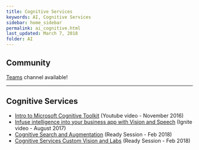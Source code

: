 ```yaml
---
title: Cognitive Services
keywords: AI, Cognitive Services
sidebar: home_sidebar
permalink: ai_cognitive.html
last_updated: March 7, 2018
folder: AI
---
```


## Community
[Teams](https://teams.microsoft.com/l/channel/19%3a06951ef543134852b981ff0983d6cb75%40thread.skype/AI%2520-%2520Cognitive?groupId=dff0a70d-6316-4124-ae5a-e9d06f63ec34&tenantId=72f988bf-86f1-41af-91ab-2d7cd011db47) channel available!

<!-- Add in any communities worth following: blogs, twitter, etc. -->

---

<!-- Here, add in any links to useful resources. The structure is not fixed, it can be grouped by scenario, by tech, or set up as a learning path -->

## Cognitive Services

- [Intro to Microsoft Cognitive Toolkit](https://www.youtube.com/watch?v=9gDDO5ldT-4) (Youtube video - November 2016)
- [Infuse intelligence into your business app with Vision and Speech](https://myignite.microsoft.com/videos/55284) (Ignite video - August 2017)
- [Cognitive Search and Augmentation](https://content.microsoftready.com/FY18Q3/session/DAI-AAAI312) (Ready Session - Feb 2018)
- [Cognitive Services Custom Vision and Labs](https://content.microsoftready.com/FY18Q3/session/DAI-AAAI314) (Ready Session - Feb 2018)
